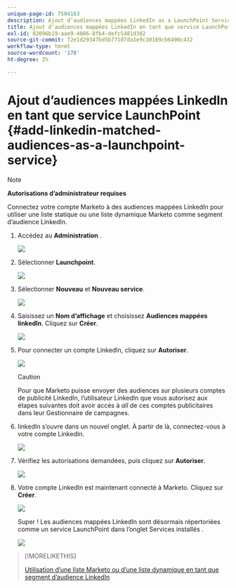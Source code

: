```yaml
---
unique-page-id: 7504163
description: Ajout d’audiences mappées LinkedIn as a LaunchPoint Service - Documents Marketo - Documentation du produit
title: Ajout d’audiences mappées LinkedIn en tant que service LaunchPoint
exl-id: 82096b19-aae9-4086-8fb4-defc5481d382
source-git-commit: 72e1d29347bd5b77107da1e9c30169cb6490c432
workflow-type: tm+mt
source-wordcount: '178'
ht-degree: 2%

---
```


# Ajout d’audiences mappées LinkedIn en tant que service LaunchPoint {#add-linkedin-matched-audiences-as-a-launchpoint-service}

>[!NOTE]
>
>**Autorisations d’administrateur requises**

Connectez votre compte Marketo à des audiences mappées LinkedIn pour utiliser une liste statique ou une liste dynamique Marketo comme segment d’audience LinkedIn.

1. Accédez au **Administration** .

   ![](assets/admin.png)

1. Sélectionner **Launchpoint**.

   ![](assets/image2014-12-5-14-3a35-3a27.png)

1. Sélectionner **Nouveau** et **Nouveau service**.

   ![](assets/image2014-12-5-14-3a37-3a33.png)

1. Saisissez un **Nom d’affichage** et choisissez **Audiences mappées linkedIn**. Cliquez sur **Créer**.

   ![](assets/image2018-2-23-14-3a25-3a39.png)

1. Pour connecter un compte LinkedIn, cliquez sur **Autoriser**.

   ![](assets/authorizeaccount.png)

   >[!CAUTION]
   >
   >Pour que Marketo puisse envoyer des audiences sur plusieurs comptes de publicité LinkedIn, l’utilisateur LinkedIn que vous autorisez aux étapes suivantes doit avoir accès à *all* de ces comptes publicitaires dans leur Gestionnaire de campagnes.

1. linkedIn s’ouvre dans un nouvel onglet. À partir de là, connectez-vous à votre compte LinkedIn.

   ![](assets/image2018-2-23-14-3a32-3a20.png)

1. Vérifiez les autorisations demandées, puis cliquez sur **Autoriser**.

   ![](assets/li-permissions.png)

1. Votre compte LinkedIn est maintenant connecté à Marketo. Cliquez sur **Créer**.

   ![](assets/image2018-2-23-14-3a35-3a55.png)

   Super ! Les audiences mappées LinkedIn sont désormais répertoriées comme un service LaunchPoint dans l’onglet Services installés .

   ![](assets/bartholomew2.png)

>[!MORELIKETHIS]
>
>[Utilisation d’une liste Marketo ou d’une liste dynamique en tant que segment d’audience LinkedIn](/help/marketo/product-docs/demand-generation/social/social-functions/use-a-marketo-list-or-smart-list-as-a-linkedin-audience-segment.md)

